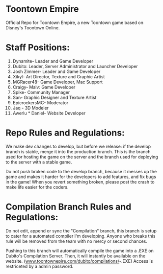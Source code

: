 # Toontown Empire

Official Repo for Toontown Empire, a new Toontown game based on Disney's Toontown Online.

# Staff Positions:

1. Dynamite- Leader and Game Developer
2. Dubito: Leader, Server Administrator and Launcher Developer
3. Josh Zimmer- Leader and Game Developer
4. Xikyl- Art Director, Texture and Graphic Artist
5. MGRacer48- Game Developer, Mac Support
6. Craigy- Malv: Game Developer
7. Spike- Community Manager
8. San- Graphic Designer and Texture Artist
9. EpicrockersMC- Moderator
10. Jaq - 3D Modeler
11. Awerlu * Daniel- Website Developer

# Repo Rules and Regulations:

We make dev changes to develop, but before we release: if the develop branch is stable, merge it into the production branch. This is the branch used for hosting the game on the server and the branch used for deploying to the server with a stable game.

Do not push broken code to the develop branch, because it messes up the game and makes it harder for the developers to add features, and fix bugs in the game! When you revert something broken, please post the crash to make life easier for the coders.

# Compilation Branch Rules and Regulations:

Do not edit, append or sync the "Compilation" branch, this branch is setup to cater for a automated compiler I'm developing.
Anyone who breaks this rule will be removed from the team with no mercy or second chances.

Pushing to this branch will automatically compile the game into a .EXE on Dubito's Compilation Server. Then, it will instantly be available on the website. (www.toontownepire.com/dubito/compilations/<version>-<buildtype>.EXE)
Access is restriceted by a admin password.

